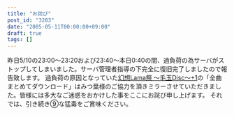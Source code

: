 ```yaml
---
title: "お詫び"
post_id: "3283"
date: "2005-05-11T00:00:00+09:00"
draft: true
tags: []
---
```



昨日5/10の23:00～23:20および23:40～本日0:40の間、過負荷の為サーバがストップしてしまいました。サーバ管理者指導の下完全に復旧完了しましたので報告致します。 過負荷の原因となっていた[幻想Lama祭 ～毛玉Disc～+1](http://lama.danmaq.com/lama/)の「全曲まとめてダウンロード」はみつ葉様のご協力を頂きミラーさせていただきました。皆様には多大なご迷惑をおかけした事をここにお詫び申し上げます。 それでは、引き続き⑨な猛毒をご賞味ください。
